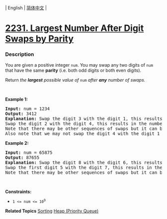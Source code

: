 | English | [简体中文](README.md) |

# [2231. Largest Number After Digit Swaps by Parity](https://leetcode.cn/problems/largest-number-after-digit-swaps-by-parity)
 ### Description
<p>You are given a positive integer <code>num</code>. You may swap any two digits of <code>num</code> that have the same <strong>parity</strong> (i.e. both odd digits or both even digits).</p>

<p>Return<em> the <strong>largest</strong> possible value of </em><code>num</code><em> after <strong>any</strong> number of swaps.</em></p>

<p>&nbsp;</p>
<p><strong class="example">Example 1:</strong></p>

<pre>
<strong>Input:</strong> num = 1234
<strong>Output:</strong> 3412
<strong>Explanation:</strong> Swap the digit 3 with the digit 1, this results in the number 3214.
Swap the digit 2 with the digit 4, this results in the number 3412.
Note that there may be other sequences of swaps but it can be shown that 3412 is the largest possible number.
Also note that we may not swap the digit 4 with the digit 1 since they are of different parities.
</pre>

<p><strong class="example">Example 2:</strong></p>

<pre>
<strong>Input:</strong> num = 65875
<strong>Output:</strong> 87655
<strong>Explanation:</strong> Swap the digit 8 with the digit 6, this results in the number 85675.
Swap the first digit 5 with the digit 7, this results in the number 87655.
Note that there may be other sequences of swaps but it can be shown that 87655 is the largest possible number.
</pre>

<p>&nbsp;</p>
<p><strong>Constraints:</strong></p>

<ul>
	<li><code>1 &lt;= num &lt;= 10<sup>9</sup></code></li>
</ul>

**Related Topics**  [Sorting](https://leetcode.cn/tag/sorting) [Heap (Priority Queue)](https://leetcode.cn/tag/heap-priority-queue) 